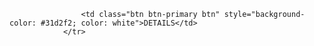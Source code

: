 <tr th:each="task:${tasks}">
                    <td th:text="${task.name}">
                    </td>
                    <td th:text="${task.description}">
                    </td>
                    <td th:text="${task.deadlineDate}">
                    </td>
                    <td th:text="${task.isCompleted()}">
                    </td>

                    <td class="btn btn-primary btn" style="background-color: #31d2f2; color: white">DETAILS</td>
                </tr>
